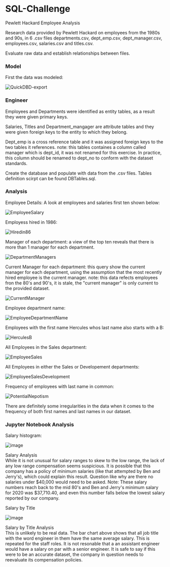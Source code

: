 # SQL-Challenge
Pewlett Hackard Employee Analysis

Research data provided by Pewlett Hackard on employees from the 1980s and 90s, in 6 .csv files departments.csv, dept_emp.csv, dept_manager.csv, employees.csv, salaries.csv and titles.csv. 

Evaluate raw data and establish relationships between files. 

### Model

First the data was modeled:  

![QuickDBD-export](https://user-images.githubusercontent.com/98897041/167209671-e83c3a9e-2f49-4449-b817-c6ed7960658a.png)

### Engineer

Employees and Departments were identified as entity tables, as a result they were given primary keys. 

Salaries, Titles and Department_mangager are attribute tables and they were given foreign keys to the entity to which they belong. 

Dept_emp is a cross reference table and it was assigned foreign keys to the two tables it references. note: this tables containes a column called manager which is dept_id, it was not renamed for this exercise. In practice, this column should be renamed to dept_no to conform with the dataset standards. 

Create the database and populate with data from the .csv files. Tables definition scirpt can be found DBTables.sql.

### Analysis

Employee Details:  A look at employees and salaries first ten shown below:  

![EmployeeSalary](https://user-images.githubusercontent.com/98897041/167205385-90d38805-1cd6-40d8-8fd8-a938b0fb1e21.PNG)

Employess hired in 1986: 

![Hiredin86](https://user-images.githubusercontent.com/98897041/167205736-b9e12693-4a14-408f-9081-4d4502b0e551.PNG)

Manager of each department: a view of the top ten reveals that there is more than 1 manager for each department. 

![DepartmentManagers](https://user-images.githubusercontent.com/98897041/167205952-458ec345-16eb-4d90-9600-2dfe57287db4.PNG)

Current Manager for each department: this query show the current manager for each department, using the assumption that the most recently hired employee is the current manager. note: this data refects employees fron the 80's and 90's, it is stale, the "current manager" is only current to the provided dataset. 

![CurrentManager](https://user-images.githubusercontent.com/98897041/167206312-eb4e0aa3-e628-484b-ab0c-49704a7c2c01.PNG)

Employee department name:

![EmployeeDepartmentName](https://user-images.githubusercontent.com/98897041/167206412-4cf6affd-7491-4f2b-8b13-da65339f6b86.PNG)

Employees with the first name Hercules whos last name also starts with a B:

![HerculesB](https://user-images.githubusercontent.com/98897041/167206585-4ac96591-7787-475e-8193-4c508fe2df1b.PNG)

All Employees in the Sales department:

![EmployeeSales](https://user-images.githubusercontent.com/98897041/167206690-7531edd7-c416-4aea-82e7-53b385dd1cc2.PNG)

All Employees in either the Sales or Developement departments:

![EmployeeSalesDevelopment](https://user-images.githubusercontent.com/98897041/167206835-907f38cf-05ea-4395-86fc-53071ff846d4.PNG)

Frequency of employees with last name in common:

![PotentialNepotism](https://user-images.githubusercontent.com/98897041/167207006-9eeb64dc-f3e3-49a5-a636-c742cbebfe4e.PNG)

There are definitely some irregularities in the data when it comes to the frequency of both first names and last names in our dataset. 

### Jupyter Notebook Analysis

Salary histogram: 

![image](https://user-images.githubusercontent.com/98897041/167207459-b5aea45c-473a-4a3f-94bf-6300993f172c.png)

Salary Analysis  
While it is not unusual for salary ranges to skew to the low range, the lack of any low range compensation seems suspicious. It is possible that this company has a policy of minimum salaries (like that attempted by Ben and Jerry's), which could explain this result. Question like why are there no salaries under $40,000 would need to be asked.
Note: These salary numbers reach back to the mid 80's and Ben and Jerry's minimum salary for 2020 was $37,710.40, and even this number falls below the lowest salary reported by our company.


Salary by Title 

![image](https://user-images.githubusercontent.com/98897041/167207670-fd530908-ac8c-4200-8cd5-f3715aec2997.png)

Salary by Title Analysis  
This is unlikely to be real data. The bar chart above shows that all job title with the word engineer in them have the same average salary. This is repeated for the staff roles. It is not resonable that a an assistant engineer would have a salary on par with a senior engineer. It is safe to say if this were to be an accurate dataset, the company in question needs to reevaluate its compensation policies.


